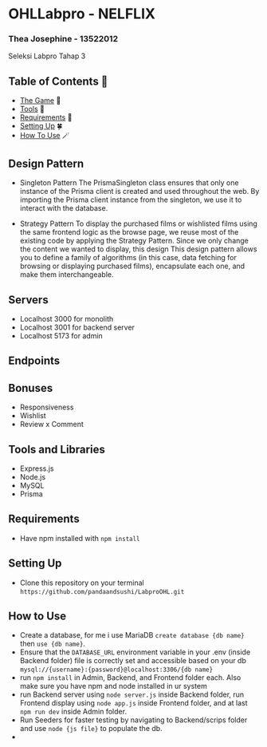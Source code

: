 #  OHLLabpro - NELFLIX
### Thea Josephine - 13522012
Seleksi Labpro Tahap 3
## Table of Contents 💫
* [The Game](#the-algorithm) 👾 
* [Tools](#tools-and-libraries) 🔨
* [Requirements](#requirements) 🫧
* [Setting Up](#setting-up) 🍀
* [How To Use](#how-to-use) 🪄

## Design Pattern
- Singleton Pattern
The PrismaSingleton class ensures that only one instance of the Prisma client is created and used throughout the web. By importing the Prisma client instance from the singleton, we use it to interact with the database.

- Strategy Pattern 
To display the purchased films or wishlisted films using the same frontend logic as the browse page, we reuse most of the existing code by applying the Strategy Pattern. Since we only change the content we wanted to display, this design This design pattern allows you to define a family of algorithms (in this case, data fetching for browsing or displaying purchased films), encapsulate each one, and make them interchangeable.
## Servers
- Localhost 3000 for monolith
- Localhost 3001 for backend server
- Localhost 5173 for admin

## Endpoints

## Bonuses
- Responsiveness
- Wishlist
- Review x Comment

## Tools and Libraries
- Express.js
- Node.js
- MySQL
- Prisma

## Requirements
- Have npm installed with `npm install`

## Setting Up
- Clone this repository on your terminal `https://github.com/pandaandsushi/LabproOHL.git`


## How to Use
- Create a database, for me i use MariaDB `create database {db name}` then `use {db name}`.
- Ensure that the `DATABASE_URL` environment variable in your .env (inside Backend folder) file is correctly set and accessible based on your db `mysql://{username}:{password}@localhost:3306/{db name}`
- run `npm install` in Admin, Backend, and Frontend folder each. Also make sure you have npm and node installed in ur system
- run Backend server using `node server.js` inside Backend folder, run Frontend display using `node app.js` inside Frontend folder, and at last `npm run dev` inside Admin folder.
- Run Seeders for faster testing by navigating to Backend/scrips folder and use `node {js file}` to populate the db.
- 